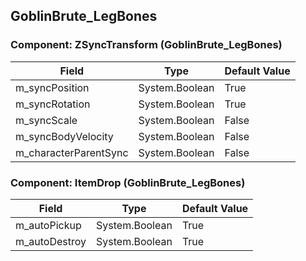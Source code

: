 ## GoblinBrute_LegBones

### Component: ZSyncTransform (GoblinBrute_LegBones)

|Field|Type|Default Value|
|-----|----|-------------|
|m_syncPosition|System.Boolean|True|
|m_syncRotation|System.Boolean|True|
|m_syncScale|System.Boolean|False|
|m_syncBodyVelocity|System.Boolean|False|
|m_characterParentSync|System.Boolean|False|

### Component: ItemDrop (GoblinBrute_LegBones)

|Field|Type|Default Value|
|-----|----|-------------|
|m_autoPickup|System.Boolean|True|
|m_autoDestroy|System.Boolean|True|

